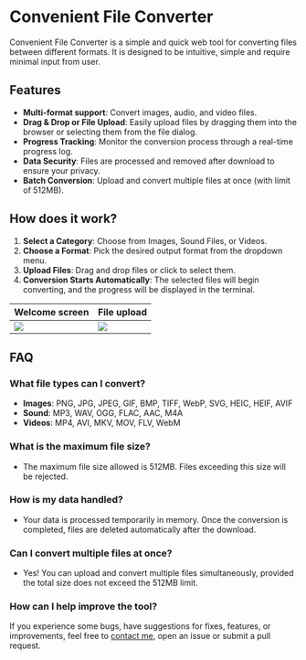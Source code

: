 # Convenient File Converter

Convenient File Converter is a simple and quick web tool for converting files between different formats.
It is designed to be intuitive, simple and require minimal input from user.

## Features

- **Multi-format support**: Convert images, audio, and video files.
- **Drag & Drop or File Upload**: Easily upload files by dragging them into the browser or selecting them from the file dialog.
- **Progress Tracking**: Monitor the conversion process through a real-time progress log.
- **Data Security**: Files are processed and removed after download to ensure your privacy.
- **Batch Conversion**: Upload and convert multiple files at once (with limit of 512MB).
  
## How does it work?

1. **Select a Category**: Choose from Images, Sound Files, or Videos.
2. **Choose a Format**: Pick the desired output format from the dropdown menu.
3. **Upload Files**: Drag and drop files or click to select them.
4. **Conversion Starts Automatically**: The selected files will begin converting, and the progress will be displayed in the terminal.

| Welcome screen | File upload |
| ------------------------------------------------- | ------------------------------------------------- |
| ![](https://nasiadka.pl/projects/CFC/default.png) | ![](https://nasiadka.pl/projects/CFC/terminal.png) |

## FAQ

### What file types can I convert?
- **Images**: PNG, JPG, JPEG, GIF, BMP, TIFF, WebP, SVG, HEIC, HEIF, AVIF
- **Sound**: MP3, WAV, OGG, FLAC, AAC, M4A
- **Videos**: MP4, AVI, MKV, MOV, FLV, WebM

### What is the maximum file size?
- The maximum file size allowed is 512MB. Files exceeding this size will be rejected.

### How is my data handled?
- Your data is processed temporarily in memory. Once the conversion is completed, files are deleted automatically after the download.

### Can I convert multiple files at once?
- Yes! You can upload and convert multiple files simultaneously, provided the total size does not exceed the 512MB limit.

### How can I help improve the tool?
If you experience some bugs, have suggestions for fixes, features, or improvements, feel free to [contact me](https://nasiadka.pl), open an issue or submit a pull request.
